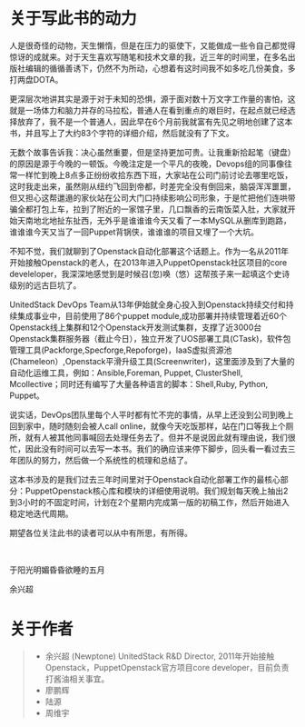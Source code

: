 # 关于写此书的动力

人是很奇怪的动物，天生懒惰，但是在压力的驱使下，又能做成一些令自己都觉得惊讶的成就来。对于天生喜欢写随笔和技术文章的我，近三年的时间里，在多名出版社编辑的循循善诱下，仍然不为所动，心想着有这时间我不如多吃几份美食，多打两盘DOTA。

更深层次地讲其实是源于对于未知的恐惧，源于面对数十万文字工作量的害怕，这就是一场体力和脑力并存的马拉松，普通人在看到重点的艰巨时，在起点就已经选择放弃了，我不是一个普通人，因此早在6个月前我就富有先见之明地创建了这本书，并且写上了大约83个字符的详细介绍，然后就没有了下文。

无数个故事告诉我：决心虽然重要，但是坚持更加可贵。让我重新拾起笔（键盘）的原因是源于今晚的一顿饭。今晚注定是一个平凡的夜晚，Devops组的同事像往常一样忙到晚上8点多正纷纷收拾东西下班，大家站在公司门前讨论去哪里吃饭，这时我走出来，虽然刚从纽约飞回到帝都，时差完全没有倒回来，脑袋浑浑噩噩，但又担心这帮邋遢的家伙站在公司大门口持续影响公司形象，于是忙把他们连哄带骗全都打包上车，拉到了附近的一家馆子里，几口飘香的云南饭菜入肚，大家就开始天南地北地扯东扯西，无外乎是谁谁谁今天又看了一本MySQL从删库到跑路，谁谁谁今天又当了一回Puppet背锅侠，谁谁谁的项目又埋了一个大坑。

不知不觉，我们就聊到了Openstack自动化部署这个话题上。作为一名从2011年开始接触Openstack的老人，在2013年进入PuppetOpenstack社区项目的core develeloper，我深深地感觉到是时候召(忽)唤（悠）这帮孩子来一起填这个史诗级别的远古巨坑了。
    
UnitedStack DevOps Team从13年伊始就全身心投入到Openstack持续交付和持续集成事业中，目前使用了86个puppet module,成功部署并持续管理着近60个Openstack线上集群和12个Openstack开发测试集群，支撑了近3000台Openstack集群服务器（截止今日），独立开发了UOS部署工具(CTask)，软件包管理工具(Packforge,Specforge,Repoforge)，IaaS虚拟资源池(Chameleon）,Openstack平滑升级工具(Screenwriter)，这里面涉及到了大量的自动化运维工具，例如：Ansible,Foreman, Puppet, ClusterShell, Mcollective；同时还有编写了大量各种语言的脚本：Shell,Ruby, Python, Puppet。

说实话，DevOps团队里每个人平时都有忙不完的事情，从早上还没到公司到晚上回到家中，随时随刻会被人call online，就像今天吃饭那样，站在门口等我上个厕所，就有人被其他同事喊回去处理任务去了。但并不是说因此就有理由说，我们很忙，因此没有时间可以去写一本书。我们的确应该来停下脚步，回头看一看过去三年团队的努力，然后做一个系统性的梳理和总结了。

这本书涉及的是我们过去三年时间里对于Openstack自动化部署工作的最核心部分：PuppetOpenstack核心库和模块的详细使用说明。我们规划每天晚上抽出2到3小时的不固定时间，计划在2个星期内完成第一版的初稿工作，然后开始进入稳定地迭代周期。

期望各位关注此书的读者可以从中有所思，有所得。

<br/>

于阳光明媚昏昏欲睡的五月
    
余兴超


# 关于作者

> * 余兴超 (Newptone)  UnitedStack R&D Director, 2011年开始接触Openstack，PuppetOpenstack官方项目core developer，目前负责打酱油相关事宜。
> * 廖鹏辉
> * 陆源
> * 周维宇